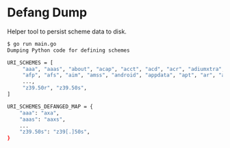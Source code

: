# Defang Dump

Helper tool to persist scheme data to disk.

```bash
$ go run main.go
Dumping Python code for defining schemes

URI_SCHEMES = [
     "aaa", "aaas", "about", "acap", "acct", "acd", "acr", "adiumxtra", "adt",
     "afp", "afs", "aim", "amss", "android", "appdata", "apt", "ar", "ark",
     ...,
     "z39.50r", "z39.50s",
]

URI_SCHEMES_DEFANGED_MAP = {
    "aaa": "axa",
    "aaas": "aaxs",
    ...
    "z39.50s": "z39[.]50s",
}
```
